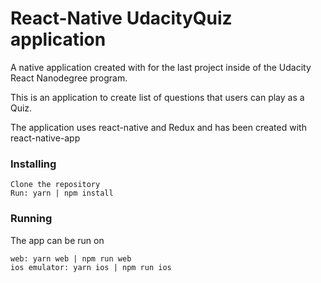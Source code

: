 # React-Native UdacityQuiz application

A native application created with for the last project inside of the Udacity React Nanodegree program. 

This is an application to create list of questions that users can play as a Quiz.

The application uses react-native and Redux and has been created with react-native-app


### Installing
```
Clone the repository
Run: yarn | npm install 
```

### Running

The app can be run on
```
web: yarn web | npm run web
ios emulator: yarn ios | npm run ios
```
